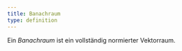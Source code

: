 ```yaml
---
title: Banachraum
type: definition
---
```


Ein *Banachraum* ist ein vollständig normierter Vektorraum.